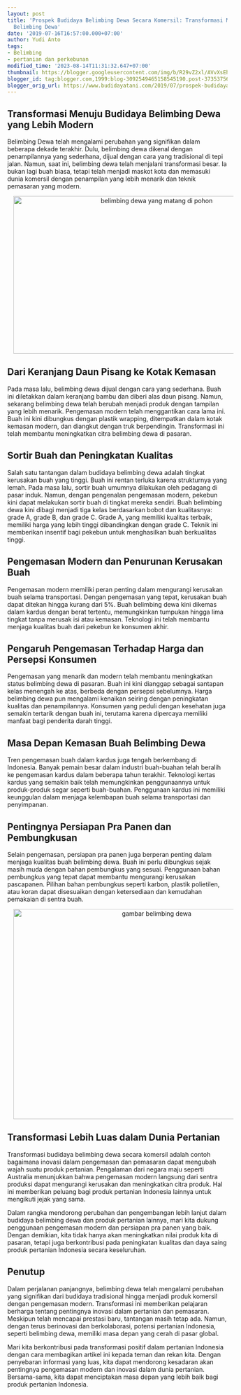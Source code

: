 ```yaml
---
layout: post
title: 'Prospek Budidaya Belimbing Dewa Secara Komersil: Transformasi Mengubah Wajah
  Belimbing Dewa'
date: '2019-07-16T16:57:00.000+07:00'
author: Yudi Anto
tags:
- Belimbing
- pertanian dan perkebunan
modified_time: '2023-08-14T11:31:32.647+07:00'
thumbnail: https://blogger.googleusercontent.com/img/b/R29vZ2xl/AVvXsEh7mjSJk4Gnijd-uwRfcBQWlZJn21cGqJCKOdJsKS0vDPL91EQS6GrQ20IL53iApbqpEBpL4nN25__s2-MuYf0kquE3D85yJ0-ElRMeHdMK7yOzC9yuj_K3l-VOZ25tHgAn0xdetfse1qFaREWdE0xSXvLfGmYDf3YECC--XSh6ItM9uTT3vSoPsQeE0F2t/s72-w640-c-h360/belimbing.jpg
blogger_id: tag:blogger.com,1999:blog-3092549465158545190.post-3735375636013641519
blogger_orig_url: https://www.budidayatani.com/2019/07/prospek-budidaya-belimbing-dewa-secara.html
---
```


<h2>Transformasi Menuju Budidaya Belimbing Dewa yang Lebih Modern</h2><p>Belimbing Dewa telah mengalami perubahan yang signifikan dalam beberapa dekade terakhir. Dulu, belimbing dewa dikenal dengan penampilannya yang sederhana, dijual dengan cara yang tradisional di tepi jalan. Namun, saat ini, belimbing dewa telah menjalani transformasi besar. Ia bukan lagi buah biasa, tetapi telah menjadi maskot kota dan memasuki dunia komersil dengan penampilan yang lebih menarik dan teknik pemasaran yang modern.</p><div class="separator" style="clear: both; text-align: center;"><a href="https://blogger.googleusercontent.com/img/b/R29vZ2xl/AVvXsEh7mjSJk4Gnijd-uwRfcBQWlZJn21cGqJCKOdJsKS0vDPL91EQS6GrQ20IL53iApbqpEBpL4nN25__s2-MuYf0kquE3D85yJ0-ElRMeHdMK7yOzC9yuj_K3l-VOZ25tHgAn0xdetfse1qFaREWdE0xSXvLfGmYDf3YECC--XSh6ItM9uTT3vSoPsQeE0F2t/s2133/belimbing.jpg" imageanchor="1" style="margin-left: 1em; margin-right: 1em;"><img alt="belimbing dewa yang matang di pohon" border="0" data-original-height="1200" data-original-width="2133" height="360" src="https://blogger.googleusercontent.com/img/b/R29vZ2xl/AVvXsEh7mjSJk4Gnijd-uwRfcBQWlZJn21cGqJCKOdJsKS0vDPL91EQS6GrQ20IL53iApbqpEBpL4nN25__s2-MuYf0kquE3D85yJ0-ElRMeHdMK7yOzC9yuj_K3l-VOZ25tHgAn0xdetfse1qFaREWdE0xSXvLfGmYDf3YECC--XSh6ItM9uTT3vSoPsQeE0F2t/w640-h360/belimbing.jpg" width="640" /></a></div><h2>Dari Keranjang Daun Pisang ke Kotak Kemasan</h2><p>Pada masa lalu, belimbing dewa dijual dengan cara yang sederhana. Buah ini diletakkan dalam keranjang bambu dan diberi alas daun pisang. Namun, sekarang belimbing dewa telah berubah menjadi produk dengan tampilan yang lebih menarik. Pengemasan modern telah menggantikan cara lama ini. Buah ini kini dibungkus dengan plastik wrapping, ditempatkan dalam kotak kemasan modern, dan diangkut dengan truk berpendingin. Transformasi ini telah membantu meningkatkan citra belimbing dewa di pasaran.</p><h2>Sortir Buah dan Peningkatan Kualitas</h2><p>Salah satu tantangan dalam budidaya belimbing dewa adalah tingkat kerusakan buah yang tinggi. Buah ini rentan terluka karena strukturnya yang lemah. Pada masa lalu, sortir buah umumnya dilakukan oleh pedagang di pasar induk. Namun, dengan pengenalan pengemasan modern, pekebun kini dapat melakukan sortir buah di tingkat mereka sendiri. Buah belimbing dewa kini dibagi menjadi tiga kelas berdasarkan bobot dan kualitasnya: grade A, grade B, dan grade C. Grade A, yang memiliki kualitas terbaik, memiliki harga yang lebih tinggi dibandingkan dengan grade C. Teknik ini memberikan insentif bagi pekebun untuk menghasilkan buah berkualitas tinggi.</p><h2>Pengemasan Modern dan Penurunan Kerusakan Buah</h2><p>Pengemasan modern memiliki peran penting dalam mengurangi kerusakan buah selama transportasi. Dengan pengemasan yang tepat, kerusakan buah dapat ditekan hingga kurang dari 5%. Buah belimbing dewa kini dikemas dalam kardus dengan berat tertentu, memungkinkan tumpukan hingga lima tingkat tanpa merusak isi atau kemasan. Teknologi ini telah membantu menjaga kualitas buah dari pekebun ke konsumen akhir.</p><h2>Pengaruh Pengemasan Terhadap Harga dan Persepsi Konsumen</h2><p>Pengemasan yang menarik dan modern telah membantu meningkatkan status belimbing dewa di pasaran. Buah ini kini dianggap sebagai santapan kelas menengah ke atas, berbeda dengan persepsi sebelumnya. Harga belimbing dewa pun mengalami kenaikan seiring dengan peningkatan kualitas dan penampilannya. Konsumen yang peduli dengan kesehatan juga semakin tertarik dengan buah ini, terutama karena dipercaya memiliki manfaat bagi penderita darah tinggi.</p><h2>Masa Depan Kemasan Buah Belimbing Dewa</h2><p>Tren pengemasan buah dalam kardus juga tengah berkembang di Indonesia. Banyak pemain besar dalam industri buah-buahan telah beralih ke pengemasan kardus dalam beberapa tahun terakhir. Teknologi kertas kardus yang semakin baik telah memungkinkan penggunaannya untuk produk-produk segar seperti buah-buahan. Penggunaan kardus ini memiliki keunggulan dalam menjaga kelembapan buah selama transportasi dan penyimpanan.</p><h2>Pentingnya Persiapan Pra Panen dan Pembungkusan</h2><p>Selain pengemasan, persiapan pra panen juga berperan penting dalam menjaga kualitas buah belimbing dewa. Buah ini perlu dibungkus sejak masih muda dengan bahan pembungkus yang sesuai. Penggunaan bahan pembungkus yang tepat dapat membantu mengurangi kerusakan pascapanen. Pilihan bahan pembungkus seperti karbon, plastik polietilen, atau koran dapat disesuaikan dengan ketersediaan dan kemudahan pemakaian di sentra buah.</p><div class="separator" style="clear: both; text-align: center;"><a href="https://blogger.googleusercontent.com/img/b/R29vZ2xl/AVvXsEguD4OASTAU4Q4HxVbm0H_V5_Fdwm9G7C67kmQ1j8JI2GMZONKdSxew36dFO93X6GHJCpnBRwJWeXPd3WZef0AZawdyHzI3IXtROsWdYmymkGHxvwKTPPJAh5GLEy62KlBmlx3pWdYTQzyZkBxUqfoEWh_fRwzUUgcgMojfgw9My9iPVVhstr89_60b6jHD/s800/belimbingdewa_800x600.jpg" imageanchor="1" style="margin-left: 1em; margin-right: 1em;"><img alt="gambar belimbing dewa" border="0" data-original-height="600" data-original-width="800" height="480" src="https://blogger.googleusercontent.com/img/b/R29vZ2xl/AVvXsEguD4OASTAU4Q4HxVbm0H_V5_Fdwm9G7C67kmQ1j8JI2GMZONKdSxew36dFO93X6GHJCpnBRwJWeXPd3WZef0AZawdyHzI3IXtROsWdYmymkGHxvwKTPPJAh5GLEy62KlBmlx3pWdYTQzyZkBxUqfoEWh_fRwzUUgcgMojfgw9My9iPVVhstr89_60b6jHD/w640-h480/belimbingdewa_800x600.jpg" width="640" /></a></div><h2>Transformasi Lebih Luas dalam Dunia Pertanian</h2><p>Transformasi budidaya belimbing dewa secara komersil adalah contoh bagaimana inovasi dalam pengemasan dan pemasaran dapat mengubah wajah suatu produk pertanian. Pengalaman dari negara maju seperti Australia menunjukkan bahwa pengemasan modern langsung dari sentra produksi dapat mengurangi kerusakan dan meningkatkan citra produk. Hal ini memberikan peluang bagi produk pertanian Indonesia lainnya untuk mengikuti jejak yang sama.</p><p>Dalam rangka mendorong perubahan dan pengembangan lebih lanjut dalam budidaya belimbing dewa dan produk pertanian lainnya, mari kita dukung penggunaan pengemasan modern dan persiapan pra panen yang baik. Dengan demikian, kita tidak hanya akan meningkatkan nilai produk kita di pasaran, tetapi juga berkontribusi pada peningkatan kualitas dan daya saing produk pertanian Indonesia secara keseluruhan.</p><h2>Penutup</h2><p>Dalam perjalanan panjangnya, belimbing dewa telah mengalami perubahan yang signifikan dari budidaya tradisional hingga menjadi produk komersil dengan pengemasan modern. Transformasi ini memberikan pelajaran berharga tentang pentingnya inovasi dalam pertanian dan pemasaran. Meskipun telah mencapai prestasi baru, tantangan masih tetap ada. Namun, dengan terus berinovasi dan berkolaborasi, potensi pertanian Indonesia, seperti belimbing dewa, memiliki masa depan yang cerah di pasar global.</p><p>Mari kita berkontribusi pada transformasi positif dalam pertanian Indonesia dengan cara membagikan artikel ini kepada teman dan rekan kita. Dengan penyebaran informasi yang luas, kita dapat mendorong kesadaran akan pentingnya pengemasan modern dan inovasi dalam dunia pertanian. Bersama-sama, kita dapat menciptakan masa depan yang lebih baik bagi produk pertanian Indonesia.</p>